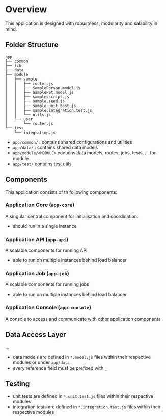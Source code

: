 # Overview

This application is designed with robustness, modularity and salability in mind.

## Folder Structure

```
app
├── common
├── lib
├── data
├── module
│   ├── sample
│   │   ├── router.js
│   │   ├── SamplePerson.model.js
│   │   ├── SamplePet.model.js
│   │   ├── sample.script.js
│   │   ├── sample.seed.js
│   │   ├── sample.unit.test.js
│   │   ├── sample.integration.test.js
│   │   └── utils.js
│   └── user
│       └── router.js
└── test
    └── integration.js
```

- `app/common/` : contains shared configurations and utilities
- `app/data/` : contains shared data models
- `app/module/<MODULE>` contains data models, routes, jobs, tests, ... for module
- `app/test/` contains test utils

## Components

This application consists of th following components:

### Application Core (`app-core`)

A singular central component for initialisation and coordination.

- should run in a single instance

### Application API (`app-api`)

A scalable components for running API

- able to run on multiple instances behind load balancer

### Application Job (`app-job`)

A scalable components for running jobs

- able to run on multiple instances behind load balancer

### Application Console (`app-console`)

A console to access and communicate with other application components

## Data Access Layer

...

- data models are defined in `*.model.js` files within their respective modules or under `app/data`
- every reference field must be prefixed with `_`

## Testing

- unit tests are defined in `*.unit.test.js` files within their respective modules
- integration tests are defined in `*.integration.test.js` files within their respective modules

